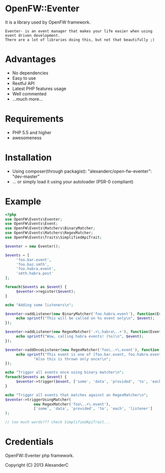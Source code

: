 OpenFW::Eventer
===============

It is a library used by OpenFW framework.

    Eventer- is an event manager that makes your life easier when using event driven development.
    There are a lot of libraries doing this, but not that beautifully ;)


Advantages
==========

 - No dependencies
 - Easy to use
 - Restful API
 - Latest PHP features usage
 - Well commented
 - ...much more...

Requirements
============
 - PHP 5.5 and higher
 - awesomeness

Installation
============
 - Using composer(through packagist): "alexanderc/open-fw-eventer": "dev-master"
 - ... or simply load it using your autoloader (PSR-0 compliant)

Example
=======

```php
<?php
use OpenFW\Events\Eventer;
use OpenFW\Events\Event;
use OpenFW\Events\Matchers\BinaryMatcher;
use OpenFW\Events\Matchers\RegexMatcher;
use OpenFW\Events\Traits\SimplifiedApiTrait;

$eventer = new Eventer();

$events = [
     'foo.bar.event',
     'foo.baz.smth',
     'foo.habra.event',
     'smth.habra.post'
];

foreach($events as $event) {
     $eventer->register($event);
}

echo "Adding some listeners\n";

$eventer->addListener(new BinaryMatcher('foo.habra.event'), function(Event $event) {
     echo sprintf("This will be called on %s event only\n", $event);
});

$eventer->addListener(new RegexMatcher('.+\.habra\..+'), function(Event $event) {
     echo sprintf("Wow, calling habra events! (%s)\n", $event);
});

$eventer->addOnceListener(new RegexMatcher('foo\..+\.event'), function(Event $event) {
     echo sprintf("This event is one of [foo.bar.event, foo.habra.event] -> %s. ", $event),
             "Also this is thrown only once!\n";
});

echo "Trigger all events once using binary matcher\n";
foreach($events as $event) {
     $eventer->trigger($event, ['some', 'data', 'provided', 'to', 'each', 'listener']);
}

echo "Trigger all events that matches against an RegexMatcher\n";
$eventer->triggerUsingMatcher(
             new RegexMatcher('foo\..+\.event'),
             ['some', 'data', 'provided', 'to', 'each', 'listener']
);

// too much words??? check SimplifiedApiTrait...
```

Credentials
===========
OpenFW::Eventer php framework.

Copyright (C) 2013  AlexanderC